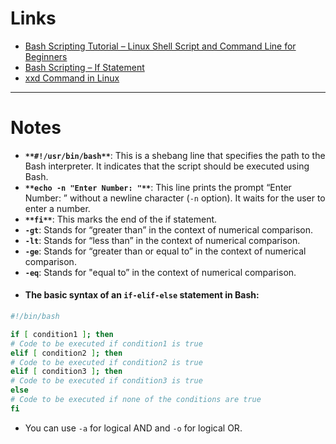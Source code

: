 # Links
- [Bash Scripting Tutorial – Linux Shell Script and Command Line for Beginners](https://www.freecodecamp.org/news/bash-scripting-tutorial-linux-shell-script-and-command-line-for-beginners/)
- [Bash Scripting – If Statement](https://www.geeksforgeeks.org/bash-scripting-if-statement/)
- [xxd Command in Linux](https://www.geeksforgeeks.org/xxd-command-in-linux)
---
# **Notes**
- **`**#!/usr/bin/bash**`**: This is a shebang line that specifies the path to the Bash interpreter. It indicates that the script should be executed using Bash.
- **`**echo -n "Enter Number: "**`**: This line prints the prompt “Enter Number: ” without a newline character (`-n` option). It waits for the user to enter a number.
- **`**fi**`**: This marks the end of the if statement.
- ****`-gt`****: Stands for “greater than” in the context of numerical comparison.
- ****`-lt`****: Stands for “less than” in the context of numerical comparison.
- ****`-ge`****: Stands for “greater than or equal to” in the context of numerical comparison.
- ****`-eq`****: Stands for "equal to” in the context of numerical comparison.
- #### The basic syntax of an `if-elif-else` statement in Bash:
```sh
#!/bin/bash

if [ condition1 ]; then  
# Code to be executed if condition1 is true  
elif [ condition2 ]; then  
# Code to be executed if condition2 is true  
elif [ condition3 ]; then  
# Code to be executed if condition3 is true  
else  
# Code to be executed if none of the conditions are true  
fi
```
- You can use `-a` for logical AND and `-o` for logical OR.